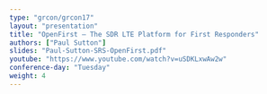 ```yaml
---
type: "grcon/grcon17"
layout: "presentation"
title: "OpenFirst – The SDR LTE Platform for First Responders"
authors: ["Paul Sutton"]
slides: "Paul-Sutton-SRS-OpenFirst.pdf"
youtube: "https://www.youtube.com/watch?v=uSDKLxwAw2w"
conference-day: "Tuesday"
weight: 4
---
```

